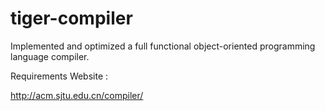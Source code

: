 tiger-compiler
==============

Implemented and optimized a full functional object-oriented programming language compiler.

Requirements Website :

http://acm.sjtu.edu.cn/compiler/
